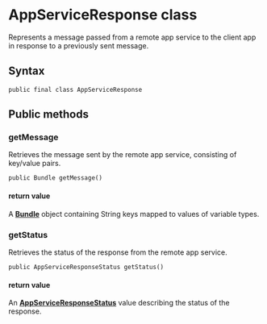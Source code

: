 # AppServiceResponse class
Represents a message passed from a remote app service to the client app in response to a previously sent message.

## Syntax
`public final class AppServiceResponse`

## Public methods

### getMessage
Retrieves the message sent by the remote app service, consisting of key/value pairs.

`public Bundle getMessage()`

#### return value  
A [**Bundle**](https://developer.android.com/reference/android/os/Bundle.html) object containing String keys mapped to values of variable types.

### getStatus
Retrieves the status of the response from the remote app service.

`public AppServiceResponseStatus getStatus()`

#### return value  
An [**AppServiceResponseStatus**](AppServiceResponseStatus.md) value describing the status of the response.